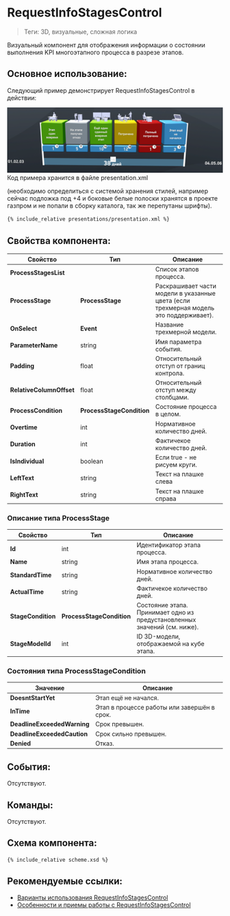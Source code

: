 # RequestInfoStagesControl
> Теги: 3D, визуальные, сложная логика 

Визуальный компонент для отображения информации о состоянии выполнения KPI многоэтапного процесса в разрезе этапов.  

## Основное использование:

Следующий пример демонстрирует RequestInfoStagesControl в действии:

![RequestInfoStagesControl](screenshots/presentation.png)Код примера хранится в файле presentation.xml

 (необходимо определиться с системой хранения стилей, например сейчас подложка под +4 и боковые белые полоски хранятся в проекте газпром и не попали в сборку каталога, так же перепутаны шрифты).

```xml
{% include_relative presentations/presentation.xml %}
```

## Свойства компонента:

| **Свойство**             | **Тип**                   | **Описание**                                                 |
| ------------------------ | ------------------------- | ------------------------------------------------------------ |
| **ProcessStagesList**    |                           | Список этапов процесса.                                      |
| **ProcessStage**         | **ProcessStage**          | Раскрашивает части модели в указанные цвета (если трехмерная модель это поддерживает). |
| **OnSelect**             | **Event**                 | Название трехмерной модели.                                  |
| **ParameterName**        | string                    | Имя параметра события.                                       |
| **Padding**              | float                     | Относительный отступ от границ контрола.                     |
| **RelativeColumnOffset** | float                     | Относительный отступ между столбцами.                        |
| **ProcessCondition**     | **ProcessStageCondition** | Состояние процесса в целом.                                  |
| **Overtime**             | int                       | Нормативное количество дней.                                 |
| **Duration**             | int                       | Фактичекое количество дней.                                  |
| **IsIndividual**         | boolean                   | Если true - не рисуем круги.                                 |
| **LeftText**             | string                    | Текст на плашке слева                                        |
| **RightText**            | string                    | Текст на плашке справа                                       |

### Описание типа **ProcessStage**

| **Свойство**       | **Тип**                   | **Описание**                                                 |
| ------------------ | ------------------------- | ------------------------------------------------------------ |
| **Id**             | int                       | Идентификатор этапа процесса.                                |
| **Name**           | string                    | Имя этапа процесса.                                          |
| **StandardTime**   | string                    | Нормативное количество дней.                                 |
| **ActualTime**     | string                    | Фактичекое количество дней.                                  |
| **StageCondition** | **ProcessStageCondition** | Состояние этапа. Принимает одно из предустановленных значений (см. ниже). |
| **StageModelId**   | int                       | ID 3D-модели, отображаемой на кубе этапа.                    |

### Состояния типа **ProcessStageCondition**

| **Значение**                | **Описание**                             |
| --------------------------- | ---------------------------------------- |
| **DoesntStartYet**          | Этап ещё не начался.                     |
| **InTime**                  | Этап в процессе работы или завершён в срок. |
| **DeadlineExceededWarning** | Срок превышен.                           |
| **DeadlineExceededCaution** | Срок сильно превышен.                    |
| **Denied**                  | Отказ.                                   |

## События:

 Отсутствуют.

## Команды:

 Отсутствуют.

## Схема компонента:

```xml 
{% include_relative scheme.xsd %}
```

## Рекомендуемые ссылки:

* [Варианты использования RequestInfoStagesControl](presentations.md)
* [Особенности и приемы работы с RequestInfoStagesControl](hints.md)


